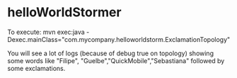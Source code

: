 helloWorldStormer
=================

To execute:
mvn exec:java -Dexec.mainClass="com.mycompany.helloworldstorm.ExclamationTopology"

You will see a lot of logs (because of debug true on topology) showing some words like "Filipe", "Guelbe","QuickMobile","Sebastiana"
followed by some exclamations.
